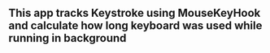 ## This app tracks Keystroke using MouseKeyHook and calculate how long keyboard was used while running in background